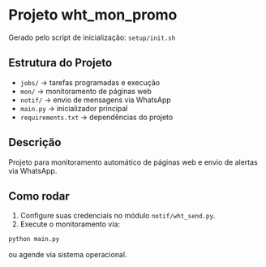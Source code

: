 # Projeto wht_mon_promo
Gerado pelo script de inicialização: `setup/init.sh`

## Estrutura do Projeto

- `jobs/` → tarefas programadas e execução
- `mon/` → monitoramento de páginas web
- `notif/` → envio de mensagens via WhatsApp
- `main.py` → inicializador principal
- `requirements.txt` → dependências do projeto

## Descrição

Projeto para monitoramento automático de páginas web e envio de alertas via WhatsApp.

## Como rodar

1. Configure suas credenciais no módulo `notif/wht_send.py`.
2. Execute o monitoramento via:

  ```bash
  python main.py
  ```

ou agende via sistema operacional.
